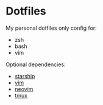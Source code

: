 # Dotfiles

My personal dotfiles only config for:

* zsh
* bash
* vim

Optional dependencies:

* [starship](https://starship.rs/)
* [vim](https://www.vim.org/)
* [neovim](https://neovim.io/)
* [tmux](https://github.com/tmux/tmux)
